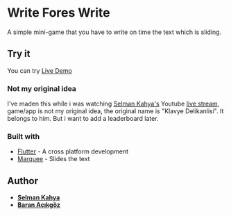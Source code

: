 # Write Fores Write 

A simple mini-game that you have to write on time the text which is sliding.

## Try it

You can try [Live Demo](https://baranacikgoz.github.io/Write-Forest-Write-App)

### Not my original idea

I've maden this while i was watching [Selman Kahya's](https://www.youtube.com/channel/UC9Z-Gc_BkYuW75jKcTJICJA) Youtube [live stream](https://www.youtube.com/watch?v=wsiArTIqetE&t=14195s), game/app is not my original idea, the original name is "Klavye Delikanlisi". It belongs to him. But i want to add a leaderboard later.

### Built with

* [Flutter](https://flutter.dev/) - A cross platform development
* [Marquee](https://pub.dev/packages/marquee) - Slides the text

## Author

* [**Selman Kahya**](https://github.com/SelmanKahya)
* [**Baran Açıkgöz**](https://baranacikgoz.github.io/)
